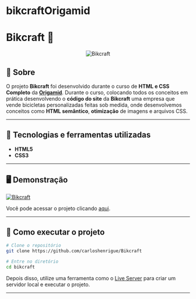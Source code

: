  # bikcraftOrigamid

# Bikcraft 🚴
<p align="center">
	<img src="https://i.imgur.com/OKzv6sR.png" alt="Bikcraft" title="Bikcraft">
</p>

## 📖 Sobre   
O projeto **Bikcraft** foi desenvolvido durante o curso de **HTML e CSS Completo** da **[Origamid](https://www.origamid.com/)**. Durante o curso, colocando todos os conceitos em prática desenvolvendo o **código do site** da **Bikcraft** uma empresa que vende bicicletas personalizadas feitas sob medida, onde desenvolvemos conceitos como **HTML semântico**, **otimização** de imagens e arquivos CSS.  

---

## 🚀 Tecnologias e ferramentas utilizadas
- **HTML5**
- **CSS3**
---

## 🖥️ Demonstração
[![Bikcraft]( https://i.imgur.com/mci9f8c.png "Clique para acessar o projeto")](https://sad-mclean-e40e12.netlify.app "Clique para acessar o projeto")   

Você pode acessar o projeto clicando [aqui](https://sad-mclean-e40e12.netlify.app).

---


## 🔧 Como executar o projeto

```bash
# Clone o repositório
git clone https://github.com/carloshenrigue/Bikcraft

# Entre no diretório
cd bikcraft
```
Depois disso, utilize uma ferramenta como o [Live Server](https://marketplace.visualstudio.com/items?itemName=ritwickdey.LiveServer) para criar um servidor local e executar o projeto.

---

